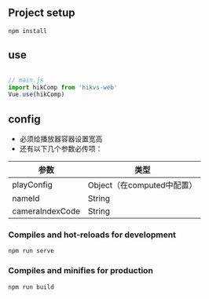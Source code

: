 
## Project setup
```
npm install
```

## use 
```js

// main.js
import hikComp from 'hikvs-web'
Vue.use(hikComp)

```
## config
* 必须给播放器容器设置宽高
* 还有以下几个参数必传项：

|参数 | 类型 |
|--|--|
| playConfig | Object（在computed中配置） |
| nameId| String |
| cameraIndexCode| String  |


### Compiles and hot-reloads for development
```
npm run serve
```

### Compiles and minifies for production
```
npm run build
```

